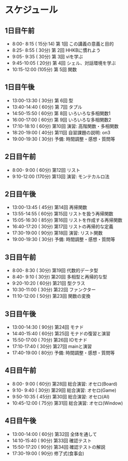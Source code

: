 スケジュール
============

1日目午前
---------

*  8:00- 8:15 ( 15分:14) 第 1回 この講義の意義と目的
*  8:25- 8:55 ( 30分) 第 2回 HHKBに慣れよう
*  9:05- 9:35 ( 30分) 第 3回 viを学ぶ
*  9:45-10:05 ( 20分) 第 4回 シェル、対話環境を学ぶ
* 10:15-12:00 (105分) 第 5回 関数

1日目午後
---------

* 13:00-13:30 ( 30分) 第 6回 型
* 13:40-14:40 ( 60分) 第 7回 タプル
* 14:50-15:50 ( 60分) 第 8回 いろいろな多相関数1
* 16:00-17:00 ( 60分) 第 9回 いろいろな多相関数2
* 17:10-18:10 ( 60分) 第10回 演習: 高階関数・多相関数
* 18:20-19:00 ( 40分) 第11回 自習課題の説明: on3
* 19:00-19:30 ( 30分) 予備: 時間調整・感想・質問等

2日目午前
---------

*  8:00- 9:00 ( 60分) 第12回 リスト
*  9:10-12:00 (170分) 第13回 演習: モンテカルロ法

2日目午後
---------

* 13:00-13:45 ( 45分) 第14回 再帰関数
* 13:55-14:55 ( 60分) 第15回 リストを扱う再帰関数
* 15:05-16:30 ( 85分) 第16回 リストを作成する再帰関数
* 16:40-17:20 ( 30分) 第17回 リストの再帰的な定義
* 17:30-19:00 ( 90分) 第18回 演習: リスト関数
* 19:00-19:30 ( 30分) 予備: 時間調整・感想・質問等

3日目午前
---------

*  8:00- 8:30 ( 30分) 第19回 代数的データ型
*  8:40- 9:10 ( 30分) 第20回 多相型と再帰的な型
*  9:20-10:20 ( 60分) 第21回 型クラス
* 10:30-11:00 ( 30分) 第22回 ファンクター
* 11:10-12:00 ( 50分) 第23回 関数の変換

3日目午後
---------

* 13:00-14:30 ( 90分) 第24回 モナド
* 14:40-15:40 ( 60分) 第25回 モナドの復習と演習
* 15:50-17:00 ( 70分) 第26回 IOモナド
* 17:10-17:40 ( 30分) 第27回 mainと演習
* 17:40-19:00 ( 80分) 予備: 時間調整・感想・質問等

4日目午前
---------

*  8:00- 9:00 ( 60分) 第28回 総合演習: オセロ(Board)
*  9:10- 9:40 ( 30分) 第29回 総合演習: オセロ(Game)
*  9:50-10:35 ( 45分) 第30回 総合演習: オセロ(AI)
* 10:45-12:00 ( 75分) 第31回 総合演習: オセロ(Window)

4日目午後
---------

* 13:00-14:00 ( 60分) 第32回 全体を通して
* 14:10-15:40 ( 90分) 第33回 確認テスト
* 15:50-17:20 ( 90分) 第34回 確認テストの解説
* 17:30-19:00 ( 90分) 修了式(食事会)
